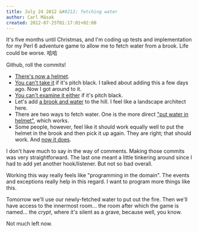 ```yaml
---
title: July 24 2012 &#8212; fetching water
author: Carl Mäsak
created: 2012-07-25T01:17:01+02:00
---
```

It's five months until Christmas, and I'm coding up tests and implementation
for my Perl 6 adventure game to allow me to fetch water from a brook. Life
could be worse. 哈哈

Github, roll the commits!

* [There's now a helmet](https://github.com/masak/crypt/commit/e4f2c0ce868fedf2fd6c6db76cf89daed9f32a56).
* [You can't take
  it](https://github.com/masak/crypt/commit/ecf3cabe62314a44460b0bfb228e62e668336425)
  if it's pitch black.  I talked about adding this a few days ago. Now I got around to it.
* [You can't examine it
  either](https://github.com/masak/crypt/commit/0287a471826dbb117408fe4bad00a01966d6550b)
  if it's pitch black.
* Let's add [a brook and
  water](https://github.com/masak/crypt/commit/08d990461038d5301ea14083a6745306f95cc1d9)
  to the hill. I feel like a landscape architect here.
* There are two ways to fetch water. One is the more direct ["put water in
  helmet"](https://github.com/masak/crypt/commit/45e6ac87166bf3c461b0344c48be07ec842ea1ed),
  which works.
* Some people, however, feel like it should work equally well to put the helmet
  in the brook and then pick it up again. They are right; that should work. And [now it
  does](https://github.com/masak/crypt/commit/48c757550e531083bb32e825749f3d57cb429d63).

I don't have much to say in the way of comments. Making those commits was very
straightforward. The last one meant a little tinkering around since I had to
add yet another hook/listener. But not so bad overall.

Working this way really feels like "programming in the domain". The events and
exceptions really help in this regard. I want to program more things like this.

Tomorrow we'll use our newly-fetched water to put out the fire. Then we'll have
access to the innermost room... the room after which the game is named... the
*crypt*, where it's silent as a grave, because well, you know.

Not much left now.

